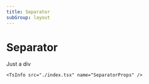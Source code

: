 ```yaml
---
title: Separator
subGroup: layout
---
```


# Separator

Just a div

<Demo src="./demos/demo1.tsx" />

```
<TsInfo src="./index.tsx" name="SeparatorProps" />
```

